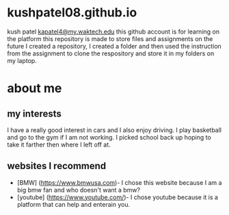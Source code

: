 # kushpatel08.github.io
kush patel kapatel4@my.waktech.edu
this github account is for learning on the platform 
this repository is made to store files and assignments on the future 
I created a repository, I created a folder and then used the instruction from the assignment to clone the respository and store it in my folders on my laptop.

# about me 

## my interests
I have a really good interest in cars and I also enjoy driving.
I play basketball and go to the gym if I am not working.
I picked school back up hoping to take it farther then where I left off at.

## websites I recommend 
- [BMW] (https://www.bmwusa.com)- I chose this website because I am a big bmw fan and who doesn't want a bmw? 
- [youtube] (https://www.youtube.com/)- I chose youtube because it is a platform that can help and enterain you. 
